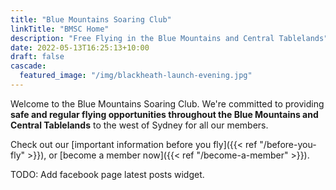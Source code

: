 ```yaml
---
title: "Blue Mountains Soaring Club"
linkTitle: "BMSC Home"
description: "Free Flying in the Blue Mountains and Central Tablelands"
date: 2022-05-13T16:25:13+10:00
draft: false
cascade:
  featured_image: "/img/blackheath-launch-evening.jpg"
---
```


Welcome to the Blue Mountains Soaring Club. We're committed to providing **safe and regular flying opportunities throughout the Blue Mountains and Central Tablelands** to the west of Sydney for all our members.

Check out our [important information before you fly]({{< ref "/before-you-fly" >}}), or [become a member now]({{< ref "/become-a-member" >}}).

TODO: Add facebook page latest posts widget.


